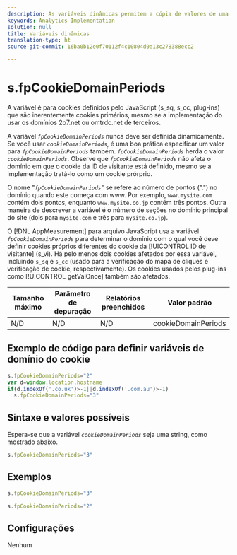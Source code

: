 ```yaml
---
description: As variáveis dinâmicas permitem a cópia de valores de uma variável para outra sem precisar digitar os valores completos várias vezes nas solicitações de imagem do site.
keywords: Analytics Implementation
solution: null
title: Variáveis dinâmicas
translation-type: ht
source-git-commit: 16ba0b12e0f70112f4c10804d0a13c278388ecc2

---
```



# s.fpCookieDomainPeriods

A variável é para cookies definidos pelo JavaScript (s_sq, s_cc, plug-ins) que são inerentemente cookies primários, mesmo se a implementação do usar os domínios 2o7.net ou omtrdc.net de terceiros.

A variável *`fpCookieDomainPeriods`* nunca deve ser definida dinamicamente. Se você usar *`cookieDomainPeriods`*, é uma boa prática especificar um valor para *`fpCookieDomainPeriods`* também. *`fpCookieDomainPeriods`* herda o valor *`cookieDomainPeriods`*. Observe que *`fpCookieDomainPeriods`* não afeta o domínio em que o cookie da ID de visitante está definido, mesmo se a implementação tratá-lo como um cookie prórprio.

O nome "*`fpCookieDomainPeriods`*" se refere ao número de pontos (".") no domínio quando este começa com www. Por exemplo, `www.mysite.com` contém dois pontos, enquanto `www.mysite.co.jp` contém três pontos. Outra maneira de descrever a variável é o número de seções no domínio principal do site (dois para `mysite.com` e três para `mysite.co.jp`).

O [!DNL AppMeasurement] para arquivo JavaScript usa a variável *`fpCookieDomainPeriods`* para determinar o domínio com o qual você deve definir cookies próprios diferentes do cookie da [!UICONTROL ID de visitante] (s_vi). Há pelo menos dois cookies afetados por essa variável, incluindo `s_sq` e `s_cc` (usado para a verificação do mapa de cliques e verificação de cookie, respectivamente). Os cookies usados pelos plug-ins como [!UICONTROL getValOnce] também são afetados.

| Tamanho máximo | Parâmetro de depuração | Relatórios preenchidos | Valor padrão |
|---|---|---|---|
| N/D | N/D | N/D | cookieDomainPeriods |

## Exemplo de código para definir variáveis de domínio do cookie

```js
s.fpCookieDomainPeriods="2" 
var d=window.location.hostname 
if(d.indexOf('.co.uk')>-1||d.indexOf('.com.au')>-1) 
  s.fpCookieDomainPeriods="3" 
```

## Sintaxe e valores possíveis

Espera-se que a variável *`cookieDomainPeriods`* seja uma string, como mostrado abaixo.

```js
s.fpCookieDomainPeriods="3"
```

## Exemplos

```js
s.fpCookieDomainPeriods="3"
```

```js
s.fpCookieDomainPeriods="2"
```

## Configurações

Nenhum
